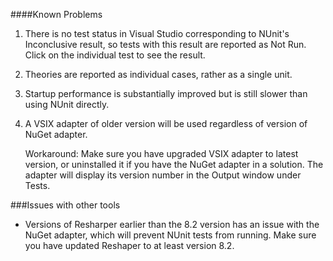####Known Problems

1. There is no test status in Visual Studio corresponding to NUnit's Inconclusive result, so tests with this result are reported as Not Run. Click on the individual test to see the result.

2. Theories are reported as individual cases, rather as a single unit.

3. Startup performance is substantially improved but is still slower than using NUnit directly.

4. A VSIX adapter of older version will be used regardless of version of NuGet adapter.

   Workaround: Make sure you have upgraded VSIX adapter to latest version, or uninstalled it if you have the NuGet adapter in a solution. The adapter will display its version number in the Output window under Tests.

###Issues with other tools

 * Versions of Resharper earlier than the 8.2 version has an issue with the NuGet adapter, which will prevent NUnit tests from running. Make sure you have updated Reshaper to at least version 8.2.

